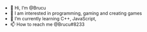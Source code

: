 - 👋 Hi, I’m @Brucu
- 👀 I am interested in programming, gaming and creating games
- 🌱 I’m currently learning C++, JavaScript, 
- 📫 How to reach me @Brucu#8233

